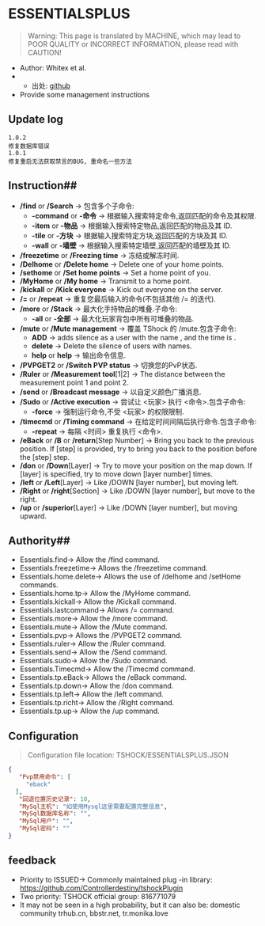 # ESSENTIALSPLUS

> Warning: This page is translated by MACHINE, which may lead to POOR QUALITY or INCORRECT INFORMATION, please read with CAUTION!


- Author: Whitex et al.
- - 出处: [github](https://github.com/QuiCM/EssentialsPlus) 
- Provide some management instructions

## Update log
```
1.0.2
修复数据库错误
1.0.1 
修复重启无法获取禁言的BUG, 重命名一些方法
```

## Instruction##

- **/find** or **/Search** -> 包含多个子命令:
    - **-command** or **-命令** -> 根据输入搜索特定命令,返回匹配的命令及其权限.
    - **-item** or **-物品** -> 根据输入搜索特定物品,返回匹配的物品及其 ID.
    - **-tile** or **-方块** -> 根据输入搜索特定方块,返回匹配的方块及其 ID.
    - **-wall** or **-墙壁** -> 根据输入搜索特定墙壁,返回匹配的墙壁及其 ID.
- **/freezetime** or **/Freezing time** -> 冻结或解冻时间.
- **/Delhome** or **/Delete home**<Home Name> -> Delete one of your home points.
- **/sethome** or **/Set home points**<Home Name> -> Set a home point of you.
- **/MyHome** or **/My home**<Home Name> -> Transmit to a home point.
- **/kickall** or **/Kick everyone**<Reasonable> -> Kick out everyone on the server.
- **/=** or **/repeat** -> 重复您最后输入的命令(不包括其他 /= 的迭代).
- **/more** or **/Stack** -> 最大化手持物品的堆叠.子命令:
    - **-all** or **-全部** -> 最大化玩家背包中所有可堆叠的物品.
- **/mute** or **/Mute management** -> 覆盖 TShock 的 /mute.包含子命令:
    - **ADD**<Name> <Time> -> adds silence as a user with the name <imser>, and the time is <Time>.
    - **delete**<Name> -> Delete the silence of users with names.
    - **help** or **help** -> 输出命令信息.
- **/PVPGET2** or **/Switch PVP status** -> 切换您的PvP状态.
- **/Ruler** or **/Measurement tool**[1|2] -> The distance between the measurement point 1 and point 2.
- **/send** or **/Broadcast message** -> 以自定义颜色广播消息.
- **/Sudo** or **/Active execution** -> 尝试让 <玩家> 执行 <命令>.包含子命令:
    - **-force** -> 强制运行命令,不受 <玩家> 的权限限制.
- **/timecmd** or **/Timing command** -> 在给定时间间隔后执行命令.包含子命令:
    - **-repeat** -> 每隔 <时间> 重复执行 <命令>.
- **/eBack** or **/B** or **/return**[Step Number] -> Bring you back to the previous position. If [step] is provided, try to bring you back to the position before the [step] step.
- **/don** or **/Down**[Layer] -> Try to move your position on the map down. If [layer] is specified, try to move down [layer number] times.
- **/left** or **/Left**[Layer] -> Like /DOWN [layer number], but moving left.
- **/Right** or **/right**[Section] -> Like /DOWN [layer number], but move to the right.
- **/up** or **/superior**[Layer] -> Like /DOWN [layer number], but moving upward.



## Authority##

- Essentials.find-> Allow the /find command.
- Essentials.freezetime-> Allows the /freezetime command.
- Essentials.home.delete-> Allows the use of /delhome and /setHome commands.
- Essentials.home.tp-> Allow the /MyHome command.
- Essentials.kickall-> Allow the /Kickall command.
- Essentials.lastcommand-> Allows /= command.
- Essentials.more-> Allow the /more command.
- Essentials.mute-> Allow the /Mute command.
- Essentials.pvp-> Allows the /PVPGET2 command.
- Essentials.ruler-> Allow the /Ruler command.
- Essentials.send-> Allow the /Send command.
- Essentials.sudo-> Allow the /Sudo command.
- Essentials.Timecmd-> Allow the /Timecmd command.
- Essentials.tp.eBack-> Allows the /eBack command.
- Essentials.tp.down-> Allow the /don command.
- Essentials.tp.left-> Allow the /left command.
- Essentials.tp.richt-> Allow the /Right command.
- Essentials.tp.up-> Allow the /up command.

## Configuration
> Configuration file location: TSHOCK/ESSENTIALSPLUS.JSON
```json
{
   "Pvp禁用命令": [
     "eback" 
  ],
   "回退位置历史记录": 10,
   "MySql主机": "如使用Mysql这里需要配置完整信息",
   "MySql数据库名称": "",
   "MySql用户": "",
   "MySql密码": "" 
}
```
## feedback
- Priority to ISSUED-> Commonly maintained plug -in library: https://github.com/Controllerdestiny/tshockPlugin
- Two priority: TSHOCK official group: 816771079
- It may not be seen in a high probability, but it can also be: domestic community trhub.cn, bbstr.net, tr.monika.love